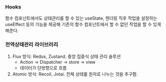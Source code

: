 ### Hooks
함수 컴포넌트에서도 상태관리를 할 수 있는 useState, 렌더링 직후 작업을 설정하는 useEffect 등의 기능을 제공해 기존의 함수 컴포넌트에서 할 수 없던 작업을 할 수 있게 해준다.

### 전역상태관리 라이브러리
1. Flux 방식: Redux, Zustand. 중앙 집중식 상태 관리 솔루션
   - Action -> Dispatcher -> store -> view
   - 데이터가 단방향으로 흐름
2. Atomic 방식: Recoil, Jotai. 전체 상태를 원자로 나누는 것을 추구함. 